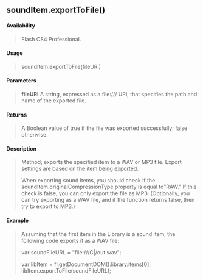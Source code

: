 ## soundItem.exportToFile()

#### Availability

> Flash CS4 Professional.

#### Usage

> soundItem.exportToFile(fileURI)

#### Parameters

> **fileURI** A string, expressed as a file:/// URI, that specifies the path and name of the exported file.

#### Returns

> A Boolean value of true if the file was exported successfully; false otherwise.

#### Description

> Method; exports the specified item to a WAV or MP3 file. Export settings are based on the item being exported.
>
> When exporting sound items, you should check if the soundItem.originalCompressionType property is equal to"RAW." If this check is false, you can only export the file as MP3. (Optionally, you can try exporting as a WAV file, and if the function returns false, then try to export to MP3.)

#### Example

> Assuming that the first item in the Library is a sound item, the following code exports it as a WAV file:
>
> var soundFileURL = "file:///C\|/out.wav";
>
> var libItem = fl.getDocumentDOM().library.items\[0\]; libItem.exportToFile(soundFileURL);
